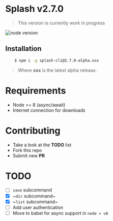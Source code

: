 # Splash v2.7.0
> This version is currently work in progress

<!-- badges -->
![node version](	https://img.shields.io/node/v/splash-cli.svg)
<!-- /badges -->

## Installation 
```sh
	$ npm i -g splash-cli@2.7.0-alpha.xxx 
```
> Where **xxx** is the latest alpha release.

# Requirements
- Node >= 8 (async/await)
- Internet connection for downloads

# Contributing 
- Take a look at the **TODO** list
- Fork this repo
- Submit new **PR**

# TODO 
- [ ] `save` subcommand
- [x] ~`dir` subcommand~
- [x] ~`list` subcommand~
- [ ] Add user authentication
- [ ] Move to babel for async support in `node > v8`
